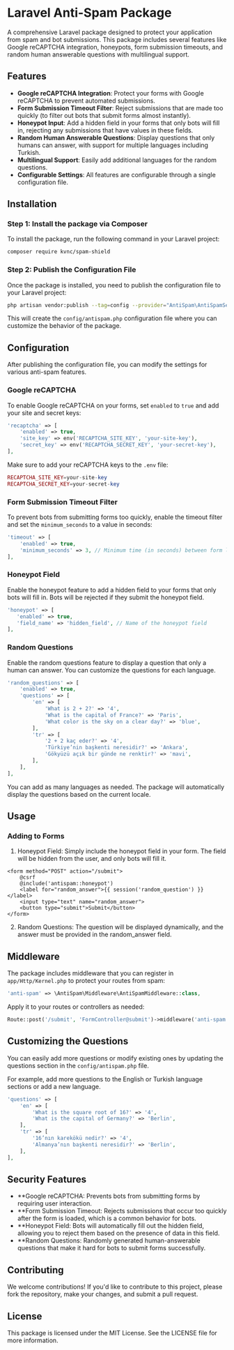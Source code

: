# Laravel Anti-Spam Package

A comprehensive Laravel package designed to protect your application from spam and bot submissions. This package includes several features like Google reCAPTCHA integration, honeypots, form submission timeouts, and random human answerable questions with multilingual support.

## Features

- **Google reCAPTCHA Integration**: Protect your forms with Google reCAPTCHA to prevent automated submissions.
- **Form Submission Timeout Filter**: Reject submissions that are made too quickly (to filter out bots that submit forms almost instantly).
- **Honeypot Input**: Add a hidden field in your forms that only bots will fill in, rejecting any submissions that have values in these fields.
- **Random Human Answerable Questions**: Display questions that only humans can answer, with support for multiple languages including Turkish.
- **Multilingual Support**: Easily add additional languages for the random questions.
- **Configurable Settings**: All features are configurable through a single configuration file.

## Installation

### Step 1: Install the package via Composer

To install the package, run the following command in your Laravel project:

```bash
composer require kvnc/spam-shield
```
### Step 2: Publish the Configuration File
Once the package is installed, you need to publish the configuration file to your Laravel project:
```bash
php artisan vendor:publish --tag=config --provider="AntiSpam\AntiSpamServiceProvider"
```
This will create the `config/antispam.php` configuration file where you can customize the behavior of the package.

## Configuration
After publishing the configuration file, you can modify the settings for various anti-spam features.

### Google reCAPTCHA
To enable Google reCAPTCHA on your forms, set `enabled` to `true` and add your site and secret keys:
```php
'recaptcha' => [
    'enabled' => true,
    'site_key' => env('RECAPTCHA_SITE_KEY', 'your-site-key'),
    'secret_key' => env('RECAPTCHA_SECRET_KEY', 'your-secret-key'),
],
```
Make sure to add your reCAPTCHA keys to the `.env` file:
```php
RECAPTCHA_SITE_KEY=your-site-key
RECAPTCHA_SECRET_KEY=your-secret-key
```
### Form Submission Timeout Filter
To prevent bots from submitting forms too quickly, enable the timeout filter and set the `minimum_seconds` to a value in seconds:
```php
'timeout' => [
    'enabled' => true,
    'minimum_seconds' => 3, // Minimum time (in seconds) between form load and submission
],
```
### Honeypot Field
 Enable the honeypot feature to add a hidden field to your forms that only bots will fill in. Bots will be rejected if they submit the honeypot field.
 ```php
'honeypot' => [
    'enabled' => true,
    'field_name' => 'hidden_field', // Name of the honeypot field
],
```
### Random Questions
Enable the random questions feature to display a question that only a human can answer. You can customize the questions for each language.
```php
'random_questions' => [
    'enabled' => true,
    'questions' => [
        'en' => [
            'What is 2 + 2?' => '4',
            'What is the capital of France?' => 'Paris',
            'What color is the sky on a clear day?' => 'blue',
        ],
        'tr' => [
            '2 + 2 kaç eder?' => '4',
            'Türkiye’nin başkenti neresidir?' => 'Ankara',
            'Gökyüzü açık bir günde ne renktir?' => 'mavi',
        ],
    ],
],
```
You can add as many languages as needed. The package will automatically display the questions based on the current locale.

## Usage
### Adding to Forms
1. Honeypot Field: Simply include the honeypot field in your form. The field will be hidden from the user, and only bots will fill it.
```blade
<form method="POST" action="/submit">
    @csrf
    @include('antispam::honeypot')
    <label for="random_answer">{{ session('random_question') }}</label>
    <input type="text" name="random_answer">
    <button type="submit">Submit</button>
</form>
```
2. Random Questions: The question will be displayed dynamically, and the answer must be provided in the random_answer field.

## Middleware
The package includes middleware that you can register in `app/Http/Kernel.php` to protect your routes from spam:
```php
'anti-spam' => \AntiSpam\Middleware\AntiSpamMiddleware::class,
```
Apply it to your routes or controllers as needed:
```php
Route::post('/submit', 'FormController@submit')->middleware('anti-spam');
```
## Customizing the Questions
You can easily add more questions or modify existing ones by updating the questions section in the `config/antispam.php` file.

For example, add more questions to the English or Turkish language sections or add a new language.
```php
'questions' => [
    'en' => [
        'What is the square root of 16?' => '4',
        'What is the capital of Germany?' => 'Berlin',
    ],
    'tr' => [
        '16’nın karekökü nedir?' => '4',
        'Almanya’nın başkenti neresidir?' => 'Berlin',
    ],
],
```
## Security Features
- **Google reCAPTCHA: Prevents bots from submitting forms by requiring user interaction.
- **Form Submission Timeout: Rejects submissions that occur too quickly after the form is loaded, which is a common behavior for bots.
- **Honeypot Field: Bots will automatically fill out the hidden field, allowing you to reject them based on the presence of data in this field.
- **Random Questions: Randomly generated human-answerable questions that make it hard for bots to submit forms successfully.

## Contributing
We welcome contributions! If you'd like to contribute to this project, please fork the repository, make your changes, and submit a pull request.

## License
This package is licensed under the MIT License. See the LICENSE file for more information.
